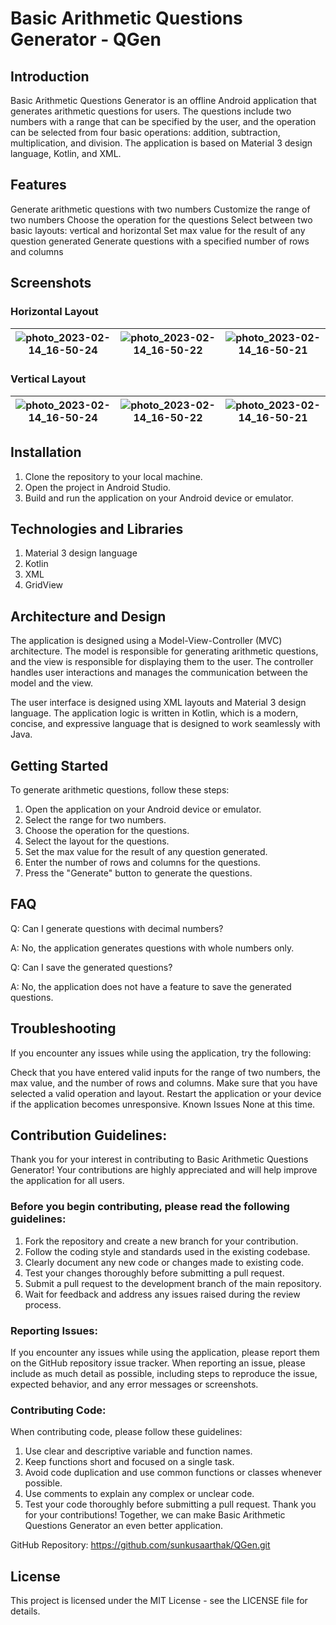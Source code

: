 # Basic Arithmetic Questions Generator - QGen
## Introduction
Basic Arithmetic Questions Generator is an offline Android application that generates arithmetic questions for users. The questions include two numbers with a range that can be specified by the user, and the operation can be selected from four basic operations: addition, subtraction, multiplication, and division. The application is based on Material 3 design language, Kotlin, and XML.
## Features
Generate arithmetic questions with two numbers
Customize the range of two numbers
Choose the operation for the questions
Select between two basic layouts: vertical and horizontal
Set max value for the result of any question generated
Generate questions with a specified number of rows and columns
## Screenshots
### Horizontal Layout
| ![photo_2023-02-14_16-50-24](https://user-images.githubusercontent.com/59611699/223653137-d6159fd3-0913-4185-83b2-5751ad9a1824.png) | ![photo_2023-02-14_16-50-22](https://user-images.githubusercontent.com/59611699/223653129-8f8e4e7f-94f8-4f3f-8499-ef153ce78fe3.png) | ![photo_2023-02-14_16-50-21](https://user-images.githubusercontent.com/59611699/223655455-6a64cc9b-b870-4b20-bdd8-f724bee4ee70.png) |
| ---------------------------------------------- | ---------------------------------------------- | ---------------------------------------------- |
### Vertical Layout
| ![photo_2023-02-14_16-50-24](https://user-images.githubusercontent.com/59611699/223655031-e90d6ff4-e8da-4fa8-96a2-d465edd4c7ad.png) | ![photo_2023-02-14_16-50-22](https://user-images.githubusercontent.com/59611699/223655047-e31d62bb-c64c-4ed5-90f6-b42913bdab62.png) | ![photo_2023-02-14_16-50-21](https://user-images.githubusercontent.com/59611699/223653093-d9400da8-925a-4ce9-a10f-0aca9e42a6a2.png) |
| ---------------------------------------------- | ---------------------------------------------- | ---------------------------------------------- |
## Installation
1. Clone the repository to your local machine.
2. Open the project in Android Studio.
3. Build and run the application on your Android device or emulator.
## Technologies and Libraries
1. Material 3 design language
2. Kotlin
3. XML
4. GridView
## Architecture and Design
The application is designed using a Model-View-Controller (MVC) architecture. The model is responsible for generating arithmetic questions, and the view is responsible for displaying them to the user. The controller handles user interactions and manages the communication between the model and the view.

The user interface is designed using XML layouts and Material 3 design language. The application logic is written in Kotlin, which is a modern, concise, and expressive language that is designed to work seamlessly with Java.

## Getting Started
To generate arithmetic questions, follow these steps:

1. Open the application on your Android device or emulator.
2. Select the range for two numbers.
3. Choose the operation for the questions.
4. Select the layout for the questions.
5. Set the max value for the result of any question generated.
6. Enter the number of rows and columns for the questions.
7. Press the "Generate" button to generate the questions.
## FAQ
Q: Can I generate questions with decimal numbers?

A: No, the application generates questions with whole numbers only.

Q: Can I save the generated questions?

A: No, the application does not have a feature to save the generated questions.

## Troubleshooting
If you encounter any issues while using the application, try the following:

Check that you have entered valid inputs for the range of two numbers, the max value, and the number of rows and columns.
Make sure that you have selected a valid operation and layout.
Restart the application or your device if the application becomes unresponsive.
Known Issues
None at this time.
## Contribution Guidelines:

Thank you for your interest in contributing to Basic Arithmetic Questions Generator! Your contributions are highly appreciated and will help improve the application for all users.

### Before you begin contributing, please read the following guidelines:

1. Fork the repository and create a new branch for your contribution.
2. Follow the coding style and standards used in the existing codebase.
3. Clearly document any new code or changes made to existing code.
4. Test your changes thoroughly before submitting a pull request.
5. Submit a pull request to the development branch of the main repository.
6. Wait for feedback and address any issues raised during the review process.
### Reporting Issues:

If you encounter any issues while using the application, please report them on the GitHub repository issue tracker. When reporting an issue, please include as much detail as possible, including steps to reproduce the issue, expected behavior, and any error messages or screenshots.

### Contributing Code:

When contributing code, please follow these guidelines:

1. Use clear and descriptive variable and function names.
2. Keep functions short and focused on a single task.
3. Avoid code duplication and use common functions or classes whenever possible.
4. Use comments to explain any complex or unclear code.
5. Test your code thoroughly before submitting a pull request.
Thank you for your contributions! Together, we can make Basic Arithmetic Questions Generator an even better application.

GitHub Repository: https://github.com/sunkusaarthak/QGen.git
## License
This project is licensed under the MIT License - see the LICENSE file for details.
